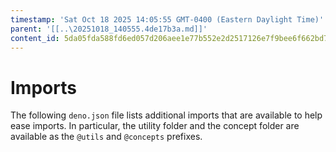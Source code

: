 ```yaml
---
timestamp: 'Sat Oct 18 2025 14:05:55 GMT-0400 (Eastern Daylight Time)'
parent: '[[..\20251018_140555.4de17b3a.md]]'
content_id: 5da05fda588fd6ed057d206aee1e77b552e2d2517126e7f9bee6f662bd7c0afe
---
```


# Imports

The following `deno.json` file lists additional imports that are available to help ease imports. In particular, the utility folder and the concept folder are available as the `@utils` and `@concepts` prefixes.

